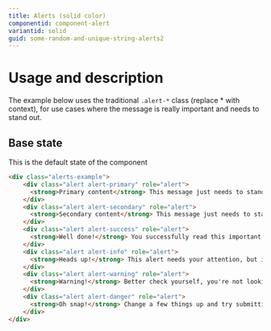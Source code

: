 ```yaml
---
title: Alerts (solid color)
componentid: component-alert
variantid: solid
guid: some-random-and-unique-string-alerts2
---
```

# Usage and description
The example below uses the traditional `.alert-*` class (replace * with context), for use cases where the message is really important and needs to stand out.

## Base state
This is the default state of the component
```html
<div class="alerts-example">
    <div class="alert alert-primary" role="alert">
      <strong>Primary content</strong> This message just needs to stand out.
    </div>
    <div class="alert alert-secondary" role="alert">
      <strong>Secondary content</strong> This message just needs to stand out.
    </div>
    <div class="alert alert-success" role="alert">
      <strong>Well done!</strong> You successfully read this important alert message.
    </div>
    <div class="alert alert-info" role="alert">
      <strong>Heads up!</strong> This alert needs your attention, but it's not super important.
    </div>
    <div class="alert alert-warning" role="alert">
      <strong>Warning!</strong> Better check yourself, you're not looking too good.
    </div>
    <div class="alert alert-danger" role="alert">
      <strong>Oh snap!</strong> Change a few things up and try submitting again.
    </div>
</div>
```
